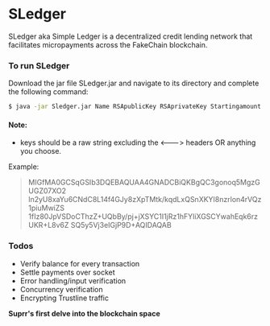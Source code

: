 # SLedger

SLedger aka Simple Ledger is a decentralized credit lending network that facilitates micropayments across the FakeChain blockchain. 

### To run SLedger
Download the jar file SLedger.jar and navigate to its directory and complete the following command:
```sh
$ java -jar Sledger.jar Name RSApublicKey RSAprivateKey Startingamount
```
#### Note: 
 - 	keys should be a raw string excluding the <---> headers OR anything you choose.
 
Example:
>MIGfMA0GCSqGSIb3DQEBAQUAA4GNADCBiQKBgQC3gonoq5MgzGUGZ07XO2
ln2yU8xaYu6CNdC8L14f4GJy8zXpTMtk/kqdLxQSnXKYI8nzrlon4rVQz1piuMwiZS
1fIz80JpVSDoCThzZ+UQbBy/pj+jXSYC1I1jRz1hFYIiXGSCYwahEqk6rzUKR+L8v6Z
SQ5y5Vj3eIGjP9D+AQIDAQAB

### Todos

 - 	Verify balance for every transaction
 - 	Settle payments over socket
 - 	Error handling/input verification
 - 	Concurrency verification
 -  Encrypting Trustline traffic


**Suprr's first delve into the blockchain space**
